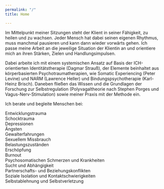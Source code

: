 ```yaml
---
permalink: "/"
title: Home

---
```

Im Mittelpunkt meiner Sitzungen steht der Klient in seiner Fähigkeit, zu heilen und zu wachsen. Jeder Mensch hat dabei seinen eigenen Rhythmus, muss manchmal pausieren und kann dann wieder vorwärts gehen. Ich passe meine Arbeit an die jeweilige Situation der Klientin an und orientiere mich an ihren Stärken, Zielen und Handlungsimpulsen.

Dabei arbeite ich mit einem systemischen Ansatz auf Basis der ICH-orientierten Identitätstherapie (Dagmar Strauß), der Elemente beinhaltet aus körperbasierten Psychotraumatherapien, wie Somatic Experiencing (Peter Levine) und NARM (Lawrence Heller) und Bindungspsychotherapie (Karl-Heinz Brisch). Daneben fließen das Wissen und die Grundlagen der Forschung zur Selbstregulation (Polyvagaltheorie nach Stephen Porges und Vagus-Nerv-Stimulation) sowie meiner Praxis mit der Methode ein.

Ich berate und begleite Menschen bei:

Entwicklungstrauma   
Schocktrauma  
Depressionen   
Ängsten   
Gewalterfahrungen  
Sexuellem Missbrauch   
Belastungszuständen   
Erschöpfung  
Burnout   
Psychosomatischen Schmerzen und Krankheiten   
Sucht und Abhängigkeit   
Partnerschafts- und Beziehungskonflikten   
Soziale Isolation und Kontaktschwierigkeiten   
Selbstablehnung und Selbstverletzung